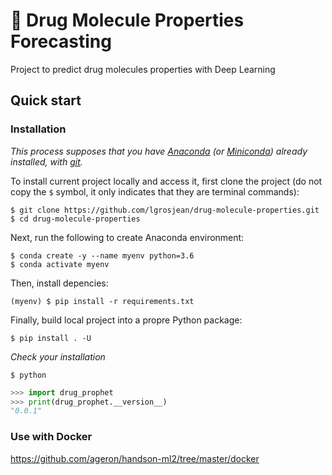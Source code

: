 # :pill: Drug Molecule Properties Forecasting

Project to predict drug molecules properties with Deep Learning

## Quick start

### Installation

*This process supposes that you have [Anaconda](https://www.anaconda.com/distribution/ "Anaconda homepage") (or [Miniconda](https://docs.conda.io/en/latest/miniconda.html "Miniconda homepage")) already installed, with [git](https://git-scm.com/downloads "Git download page").*

To install current project locally and access it, first clone the project (do not copy the `$` symbol, it only indicates that they are terminal commands):  
```shell
$ git clone https://github.com/lgrosjean/drug-molecule-properties.git
$ cd drug-molecule-properties
```

Next, run the following to create Anaconda environment:
```shell
$ conda create -y --name myenv python=3.6
$ conda activate myenv
```

Then, install depencies:
```shell
(myenv) $ pip install -r requirements.txt
```

Finally, build local project into a propre Python package:
```shell
$ pip install . -U
```

*Check your installation*

```shell 
$ python
```
```python
>>> import drug_prophet
>>> print(drug_prophet.__version__)
"0.0.1"
```


### Use with Docker

https://github.com/ageron/handson-ml2/tree/master/docker
